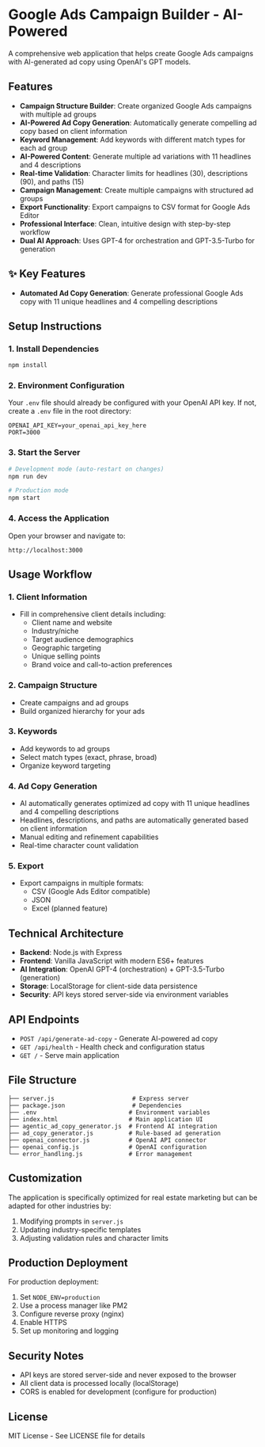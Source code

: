# Google Ads Campaign Builder - AI-Powered

A comprehensive web application that helps create Google Ads campaigns with AI-generated ad copy using OpenAI's GPT models.

## Features

- **Campaign Structure Builder**: Create organized Google Ads campaigns with multiple ad groups
- **AI-Powered Ad Copy Generation**: Automatically generate compelling ad copy based on client information
- **Keyword Management**: Add keywords with different match types for each ad group
- **AI-Powered Content**: Generate multiple ad variations with 11 headlines and 4 descriptions
- **Real-time Validation**: Character limits for headlines (30), descriptions (90), and paths (15)
- **Campaign Management**: Create multiple campaigns with structured ad groups
- **Export Functionality**: Export campaigns to CSV format for Google Ads Editor
- **Professional Interface**: Clean, intuitive design with step-by-step workflow
- **Dual AI Approach**: Uses GPT-4 for orchestration and GPT-3.5-Turbo for generation

## ✨ Key Features

- **Automated Ad Copy Generation**: Generate professional Google Ads copy with 11 unique headlines and 4 compelling descriptions

## Setup Instructions

### 1. Install Dependencies

```bash
npm install
```

### 2. Environment Configuration

Your `.env` file should already be configured with your OpenAI API key. If not, create a `.env` file in the root directory:

```
OPENAI_API_KEY=your_openai_api_key_here
PORT=3000
```

### 3. Start the Server

```bash
# Development mode (auto-restart on changes)
npm run dev

# Production mode
npm start
```

### 4. Access the Application

Open your browser and navigate to:
```
http://localhost:3000
```

## Usage Workflow

### 1. Client Information
- Fill in comprehensive client details including:
  - Client name and website
  - Industry/niche
  - Target audience demographics
  - Geographic targeting
  - Unique selling points
  - Brand voice and call-to-action preferences

### 2. Campaign Structure
- Create campaigns and ad groups
- Build organized hierarchy for your ads

### 3. Keywords
- Add keywords to ad groups
- Select match types (exact, phrase, broad)
- Organize keyword targeting

### 4. **Ad Copy Generation**
   - AI automatically generates optimized ad copy with 11 unique headlines and 4 compelling descriptions
   - Headlines, descriptions, and paths are automatically generated based on client information
   - Manual editing and refinement capabilities
   - Real-time character count validation

### 5. Export
- Export campaigns in multiple formats:
  - CSV (Google Ads Editor compatible)
  - JSON
  - Excel (planned feature)

## Technical Architecture

- **Backend**: Node.js with Express
- **Frontend**: Vanilla JavaScript with modern ES6+ features
- **AI Integration**: OpenAI GPT-4 (orchestration) + GPT-3.5-Turbo (generation)
- **Storage**: LocalStorage for client-side data persistence
- **Security**: API keys stored server-side via environment variables

## API Endpoints

- `POST /api/generate-ad-copy` - Generate AI-powered ad copy
- `GET /api/health` - Health check and configuration status
- `GET /` - Serve main application

## File Structure

```
├── server.js                      # Express server
├── package.json                   # Dependencies
├── .env                          # Environment variables
├── index.html                    # Main application UI
├── agentic_ad_copy_generator.js  # Frontend AI integration
├── ad_copy_generator.js          # Rule-based ad generation
├── openai_connector.js           # OpenAI API connector
├── openai_config.js              # OpenAI configuration
└── error_handling.js             # Error management
```

## Customization

The application is specifically optimized for real estate marketing but can be adapted for other industries by:

1. Modifying prompts in `server.js`
2. Updating industry-specific templates
3. Adjusting validation rules and character limits

## Production Deployment

For production deployment:

1. Set `NODE_ENV=production`
2. Use a process manager like PM2
3. Configure reverse proxy (nginx)
4. Enable HTTPS
5. Set up monitoring and logging

## Security Notes

- API keys are stored server-side and never exposed to the browser
- All client data is processed locally (localStorage)
- CORS is enabled for development (configure for production)

## License

MIT License - See LICENSE file for details 